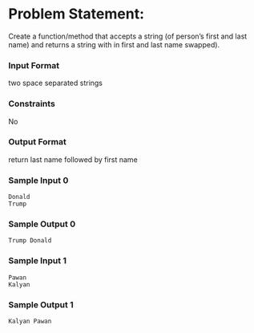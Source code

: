# Problem Statement:

Create a function/method that accepts a string (of person’s first and last name) and returns a string with in first and last name swapped).

### Input Format

two space separated strings

### Constraints

No

### Output Format

return last name followed by first name

### Sample Input 0
```
Donald
Trump
```
### Sample Output 0
```
Trump Donald
```
### Sample Input 1
```
Pawan
Kalyan
```
### Sample Output 1
```
Kalyan Pawan
```
